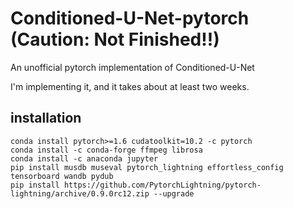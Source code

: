 # Conditioned-U-Net-pytorch (Caution: Not Finished!!)
An unofficial pytorch implementation of Conditioned-U-Net

I'm implementing it, and it takes about at least two weeks.

## installation

```
conda install pytorch>=1.6 cudatoolkit=10.2 -c pytorch
conda install -c conda-forge ffmpeg librosa
conda install -c anaconda jupyter
pip install musdb museval pytorch_lightning effortless_config tensorboard wandb pydub
pip install https://github.com/PytorchLightning/pytorch-lightning/archive/0.9.0rc12.zip --upgrade
```

